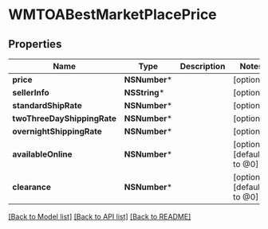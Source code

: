 # WMTOABestMarketPlacePrice

## Properties
Name | Type | Description | Notes
------------ | ------------- | ------------- | -------------
**price** | **NSNumber*** |  | [optional] 
**sellerInfo** | **NSString*** |  | [optional] 
**standardShipRate** | **NSNumber*** |  | [optional] 
**twoThreeDayShippingRate** | **NSNumber*** |  | [optional] 
**overnightShippingRate** | **NSNumber*** |  | [optional] 
**availableOnline** | **NSNumber*** |  | [optional] [default to @0]
**clearance** | **NSNumber*** |  | [optional] [default to @0]

[[Back to Model list]](../README.md#documentation-for-models) [[Back to API list]](../README.md#documentation-for-api-endpoints) [[Back to README]](../README.md)


